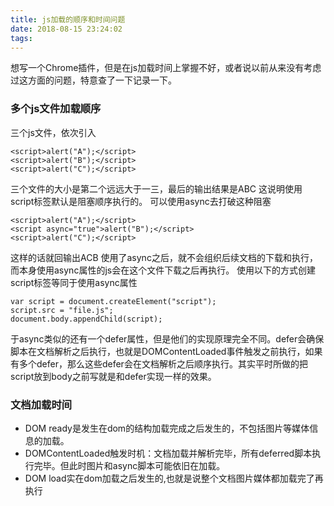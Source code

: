 ```yaml
---
title: js加载的顺序和时间问题
date: 2018-08-15 23:24:02
tags:
---
```

想写一个Chrome插件，但是在js加载时间上掌握不好，或者说以前从来没有考虑过这方面的问题，特意查了一下记录一下。

### 多个js文件加载顺序
三个js文件，依次引入
```
<script>alert("A");</script>
<script>alert("B");</script>
<script>alert("C");</script>
```
三个文件的大小是第二个远远大于一三，最后的输出结果是ABC
这说明使用script标签默认是阻塞顺序执行的。
可以使用async去打破这种阻塞
```
<script>alert("A");</script>
<script async="true">alert("B");</script>
<script>alert("C");</script>
```
这样的话就回输出ACB
使用了async之后，就不会组织后续文档的下载和执行，而本身使用async属性的js会在这个文件下载之后再执行。
使用以下的方式创建script标签等同于使用async属性
```
var script = document.createElement("script");
script.src = "file.js";
document.body.appendChild(script);
```
于async类似的还有一个defer属性，但是他们的实现原理完全不同。defer会确保脚本在文档解析之后执行，也就是DOMContentLoaded事件触发之前执行，如果有多个defer，那么这些defer会在文档解析之后顺序执行。其实平时所做的把script放到body之前写就是和defer实现一样的效果。

### 文档加载时间
- DOM ready是发生在dom的结构加载完成之后发生的，不包括图片等媒体信息的加载。
- DOMContentLoaded触发时机：文档加载并解析完毕，所有deferred脚本执行完毕。但此时图片和async脚本可能依旧在加载。
- DOM load实在dom加载之后发生的,也就是说整个文档图片媒体都加载完了再执行
